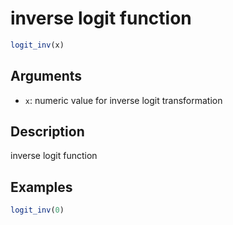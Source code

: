# inverse logit function

```r
logit_inv(x)
```

## Arguments

- `x`: numeric value for inverse logit transformation

## Description

inverse logit function

## Examples

```r
logit_inv(0)
```



